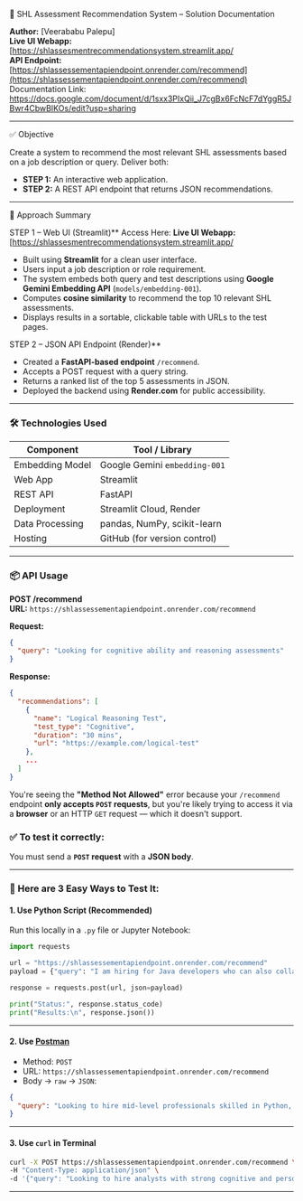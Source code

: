  📄 SHL Assessment Recommendation System – Solution Documentation

**Author:** [Veerababu Palepu]  
**Live UI Webapp:** [https://shlassesmentrecommendationsystem.streamlit.app/      
**API Endpoint:** [https://shlassessementapiendpoint.onrender.com/recommend](https://shlassessementapiendpoint.onrender.com/recommend)  
Documentation Link: https://docs.google.com/document/d/1sxx3PIxQii_J7cgBx6FcNcF7dYggR5JBwr4CbwBIKOs/edit?usp=sharing

---

 ✅ Objective

Create a system to recommend the most relevant SHL assessments based on a job description or query. Deliver both:
- **STEP 1:** An interactive web application.
- **STEP 2:** A REST API endpoint that returns JSON recommendations.

---

🧠 Approach Summary

STEP 1 – Web UI (Streamlit)**
  Access Here: **Live UI Webapp:** [https://shlassesmentrecommendationsystem.streamlit.app/  
- Built using **Streamlit** for a clean user interface.
- Users input a job description or role requirement.
- The system embeds both query and test descriptions using **Google Gemini Embedding API** (`models/embedding-001`).
- Computes **cosine similarity** to recommend the top 10 relevant SHL assessments.
- Displays results in a sortable, clickable table with URLs to the test pages.

STEP 2 – JSON API Endpoint (Render)**

- Created a **FastAPI-based endpoint** `/recommend`.
- Accepts a POST request with a query string.
- Returns a ranked list of the top 5 assessments in JSON.
- Deployed the backend using **Render.com** for public accessibility.

---

### 🛠️ Technologies Used

| Component         | Tool / Library                    |
|------------------|-----------------------------------|
| Embedding Model  | Google Gemini `embedding-001`     |
| Web App          | Streamlit                         |
| REST API         | FastAPI                           |
| Deployment       | Streamlit Cloud, Render           |
| Data Processing  | pandas, NumPy, scikit-learn       |
| Hosting          | GitHub (for version control)      |

---

### 📦 API Usage

**POST /recommend**  
**URL:** `https://shlassessementapiendpoint.onrender.com/recommend`

**Request:**
```json
{
  "query": "Looking for cognitive ability and reasoning assessments"
}
```

**Response:**
```json
{
  "recommendations": [
    {
      "name": "Logical Reasoning Test",
      "test_type": "Cognitive",
      "duration": "30 mins",
      "url": "https://example.com/logical-test"
    },
    ...
  ]
}
```

You're seeing the **"Method Not Allowed"** error because your `/recommend` endpoint **only accepts `POST` requests**, but you're likely trying to access it via a **browser** or an HTTP `GET` request — which it doesn't support.

### ✅ To test it correctly:
You must send a **`POST` request** with a **JSON body**.

---

### 🔧 Here are 3 Easy Ways to Test It:

#### **1. Use Python Script (Recommended)**
Run this locally in a `.py` file or Jupyter Notebook:
```python
import requests

url = "https://shlassessementapiendpoint.onrender.com/recommend"
payload = {"query": "I am hiring for Java developers who can also collaborate effectively with my business teams. Looking for an assessment(s) that can be completed in 40 minutes."}

response = requests.post(url, json=payload)

print("Status:", response.status_code)
print("Results:\n", response.json())
```

---

#### **2. Use [Postman](https://www.postman.com/)**
- Method: `POST`
- URL: `https://shlassessementapiendpoint.onrender.com/recommend`
- Body → `raw` → `JSON`:
```json
{
  "query": "Looking to hire mid-level professionals skilled in Python, SQL, and JavaScript."
}
```

---

#### **3. Use `curl` in Terminal**
```bash
curl -X POST https://shlassessementapiendpoint.onrender.com/recommend \
-H "Content-Type: application/json" \
-d '{"query": "Looking to hire analysts with strong cognitive and personality skills."}'
```

---


